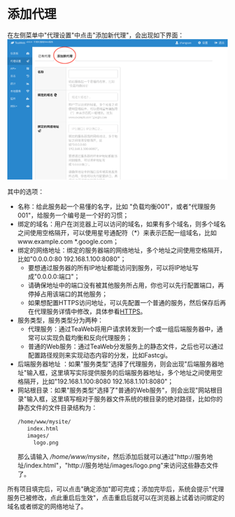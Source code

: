 # 添加代理
在左侧菜单中"代理设置"中点击"添加新代理"，会出现如下界面：
![create-proxy.png](create-proxy.png)

其中的选项：
* 名称：给此服务起一个易懂的名字，比如 "负载均衡001"，或者"代理服务001"，给服务一个编号是一个好的习惯；
* 绑定的域名：用户在浏览器上可以访问的域名，如果有多个域名，则多个域名之间使用空格隔开，可以使用星号通配符（*）来表示匹配一组域名，比如www.example.com *.google.com；
* 绑定的网络地址：绑定的服务器端的网络地址，多个地址之间使用空格隔开，比如"0.0.0.0:80 192.168.1.100:8080"；
  * 要想通过服务器的所有IP地址都能访问到服务，可以将IP地址写成"0.0.0.0:端口"；
  * 请确保地址中的端口没有被其他服务所占用，你也可以先行配置端口，再停掉占用该端口的其他服务；
  * 如果想配置HTTPS访问地址，可以先配置一个普通的服务，然后保存后再在代理服务详情中修改，具体参看[HTTPS](HTTPS.md)。
* 服务类型，服务类型分为两种：
  * 代理服务：通过TeaWeb将用户请求转发到一个或一组后端服务器中，通常可以实现负载均衡和反向代理服务；
  * 普通的Web服务：通过TeaWeb分发服务上的静态文件，之后也可以通过配置路径规则来实现动态内容的分发，比如Fastcgi。
* 后端服务器地址 ：如果"服务类型"选择了代理服务，则会出现"后端服务器地址"输入框，这里填写实际提供服务的后端服务器地址，多个地址之间使用空格隔开，比如"192.168.1.100:8080 192.168.1.101:8080"；
* 网站根目录：如果"服务类型"选择了"普通的Web服务"，则会出现"网站根目录"输入框，这里填写相对于服务器文件系统的根目录的绝对路径，比如你的静态文件的文件目录结构为： 
  ~~~
  /home/www/mysite/
     index.html
     images/
       logo.png
  ~~~
  那么请输入 */home/www/mysite*，然后添加后就可以通过"http://服务地址/index.html"，"http://服务地址/images/logo.png"来访问这些静态文件了。

所有项目填完后，可以点击"确定添加"即可完成；添加完毕后，系统会提示"代理服务已被修改，点此重启后生效"，点击重启后就可以在浏览器上试着访问绑定的域名或者绑定的网络地址了。